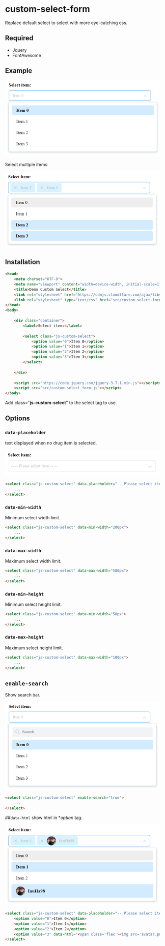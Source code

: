# custom-select-form

Replace default select to select with more eye-catching css.
## Required
- Jquery
- FontAwesome

## Example

![alt](https://raw.githubusercontent.com/InuHa98/custom-select-form/main/demo/1.png)

Select multiple items:

![alt](https://raw.githubusercontent.com/InuHa98/custom-select-form/main/demo/4.png)

## Installation

```html
<head>
    <meta charset="UTF-8">
    <meta name="viewport" content="width=device-width, initial-scale=1.0">
    <title>Demo Custom Select</title>
    <link rel="stylesheet" href="https://cdnjs.cloudflare.com/ajax/libs/font-awesome/6.5.2/css/all.min.css" />
    <link rel="stylesheet" type="text/css" href="src/custom-select-form.css">
</head>
<body>

    <div class="container">
        <label>Select item:</label>

        <select class="js-custom-select">
            <option value="0">Item 0</option>
            <option value="1">Item 1</option>
            <option value="2">Item 2</option>
            <option value="3">Item 3</option>
        </select>

    </div>
    
    <script src="https://code.jquery.com/jquery-3.7.1.min.js"></script>
    <script src="src/custom-select-form.js"></script>
</body>
```
Add class="**js-custom-select**" to the select tag to use.

## Options

### `data-placeholder`
text displayed when no drug item is selected.

![alt](https://raw.githubusercontent.com/InuHa98/custom-select-form/main/demo/3.png)

```html
<select class="js-custom-select" data-placeholder="-- Please select item --">
    ...
</select>
```

### `data-min-width`
Minimum select width limit.
```html
<select class="js-custom-select" data-min-width="200px">
    ...
</select>
```

### `data-max-width`
Maximum select width limit.
```html
<select class="js-custom-select" data-max-width="500px">
    ...
</select>
```
### `data-min-height`
Minimum select height limit.
```html
<select class="js-custom-select" data-min-width="50px">
    ...
</select>
```
### `data-max-height`
Maximum select height limit.
```html
<select class="js-custom-select" data-max-width="100px">
    ...
</select>
```

## `enable-search`
Show search bar.

![alt](https://raw.githubusercontent.com/InuHa98/custom-select-form/main/demo/2.png)

```html
<select class="js-custom-select" enable-search="true">
    ...
</select>
```

##`data-html`
show html in **option* tag.

![alt](https://raw.githubusercontent.com/InuHa98/custom-select-form/main/demo/5.png)

```html
<select class="js-custom-select" data-placeholder="-- Please select item --" multiple>
    <option value="0">Item 0</option>
    <option value="1">Item 1</option>
    <option value="2">Item 2</option>
    <option value="3" data-html="<span class='flex'><img src='avatar.png' /> <b>InuHa98</b></span>"></option>
</select>
```


